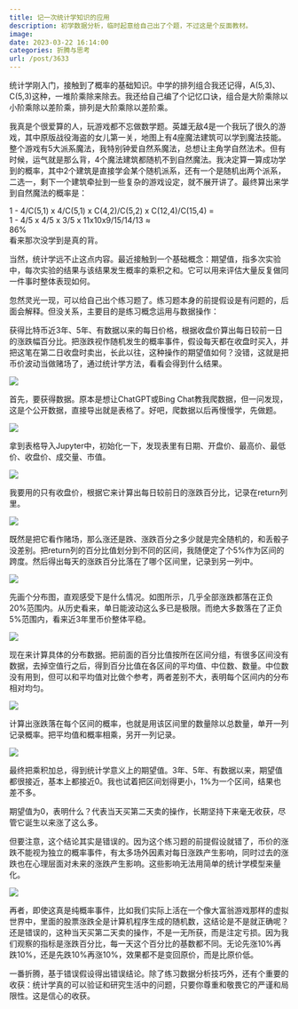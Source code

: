 ```yaml
---
title: 记一次统计学知识的应用
description: 初学数据分析，临时起意给自己出了个题，不过这是个反面教材。
image: 
date: 2023-03-22 16:14:00
categories: 折腾与思考
url: /post/3633
---
```


统计学刚入门，接触到了概率的基础知识。中学的排列组合我还记得，A(5,3)、C(5,3)这种，一堆阶乘除来除去。我还给自己编了个记忆口诀，组合是大阶乘除以小阶乘除以差阶乘，排列是大阶乘除以差阶乘。

我真是个很爱算的人，玩游戏都不忘做数学题。英雄无敌4是一个我玩了很久的游戏，其中原版战役海盗的女儿第一关，地图上有4座魔法建筑可以学到魔法技能。整个游戏有5大派系魔法，我特别钟爱自然系魔法，总想让主角学自然法术。但有时候，运气就是那么背，4个魔法建筑都随机不到自然魔法。我决定算一算成功学到的概率，其中2个建筑是直接学会某个随机派系，还有一个是随机出两个派系，二选一，剩下一个建筑牵扯到一些复杂的游戏设定，就不展开讲了。最终算出来学到自然魔法的概率是：

1 - 4/C(5,1) x 4/C(5,1) x C(4,2)/C(5,2) x C(12,4)/C(15,4) =  
1 - 4/5 x 4/5 x 3/5 x 11x10x9/15/14/13 ≈  
86%  
看来那次没学到是真的背。

当然，统计学远不止这点内容。最近接触到一个基础概念：期望值，指多次实验中，每次实验的结果与该结果发生概率的乘积之和。它可以用来评估大量反复做同一件事时整体表现如何。

忽然灵光一现，可以给自己出个练习题了。练习题本身的前提假设是有问题的，后面会解释。但没关系，主要目的是练习概念运用与数据操作：

获得比特币近3年、5年、有数据以来的每日价格，根据收盘价算出每日较前一日的涨跌幅百分比。把涨跌视作随机发生的概率事件，假设每天都在收盘时买入，并把这笔在第二日收盘时卖出，长此以往，这种操作的期望值如何？没错，这就是把币价波动当做赌场了，通过统计学方法，看看会得到什么结果。

![](https://storageapi.fleek.co/0a3a8890-e65e-47ce-93d7-0442b9209d38-bucket/blog/posts/2023-03/Snipaste_2023-03-22_16-01-39.jpg)

首先，要获得数据。原本是想让ChatGPT或Bing Chat教我爬数据，但一问发现，这是个公开数据，直接导出就是表格了。好吧，爬数据以后再慢慢学，先做题。

![](https://storageapi.fleek.co/0a3a8890-e65e-47ce-93d7-0442b9209d38-bucket/blog/posts/2023-03/Snipaste_2023-03-22_15-55-06.jpg)

拿到表格导入Jupyter中，初始化一下，发现表里有日期、开盘价、最高价、最低价、收盘价、成交量、市值。

![](https://storageapi.fleek.co/0a3a8890-e65e-47ce-93d7-0442b9209d38-bucket/blog/posts/2023-03/Snipaste_2023-03-22_15-55-27.jpg)

我要用的只有收盘价，根据它来计算出每日较前日的涨跌百分比，记录在return列里。

![](https://storageapi.fleek.co/0a3a8890-e65e-47ce-93d7-0442b9209d38-bucket/blog/posts/2023-03/Snipaste_2023-03-22_15-55-48.jpg)

既然是把它看作赌场，那么涨还是跌、涨跌百分之多少就是完全随机的，和丢骰子没差别。把return列的百分比值划分到不同的区间，我随便定了个5%作为区间的跨度。然后得出每天的涨跌百分比落在了哪个区间里，记录到另一列中。

![](https://storageapi.fleek.co/0a3a8890-e65e-47ce-93d7-0442b9209d38-bucket/blog/posts/2023-03/Snipaste_2023-03-22_15-56-06.jpg)

先画个分布图，直观感受下是什么情况。如图所示，几乎全部涨跌都落在正负20%范围内。从历史看来，单日能波动这么多已是极限。而绝大多数落在了正负5%范围内，看来近3年里币价整体平稳。

![](https://storageapi.fleek.co/0a3a8890-e65e-47ce-93d7-0442b9209d38-bucket/blog/posts/2023-03/Snipaste_2023-03-22_15-56-18.jpg)

现在来计算具体的分布数据。把前面的百分比值按所在区间分组，有很多区间没有数据，去掉空值行之后，得到百分比值在各区间的平均值、中位数、数量。中位数没有用到，但可以和平均值对比做个参考，两者差别不大，表明每个区间内的分布相对均匀。

![](https://storageapi.fleek.co/0a3a8890-e65e-47ce-93d7-0442b9209d38-bucket/blog/posts/2023-03/Snipaste_2023-03-22_15-56-29.jpg)

计算出涨跌落在每个区间的概率，也就是用该区间里的数量除以总数量，单开一列记录概率。把平均值和概率相乘，另开一列记录。

![](https://storageapi.fleek.co/0a3a8890-e65e-47ce-93d7-0442b9209d38-bucket/blog/posts/2023-03/Snipaste_2023-03-22_15-56-40.jpg)

最终把乘积加总，得到统计学意义上的期望值。3年、5年、有数据以来，期望值都很接近，基本上都接近0。我也试着把区间划得更小，1%为一个区间，结果也差不多。

期望值为0，表明什么？代表当天买第二天卖的操作，长期坚持下来毫无收获，尽管它诞生以来涨了这么多。

但要注意，这个结论其实是错误的。因为这个练习题的前提假设就错了，币价的涨跌不能视为独立的概率事件，有太多场外因素对每日涨跌产生影响，同时过去的涨跌也在心理层面对未来的涨跌产生影响。这些影响无法用简单的统计学模型来量化。

![](https://storageapi.fleek.co/0a3a8890-e65e-47ce-93d7-0442b9209d38-bucket/blog/posts/2023-03/R.jpg)

再者，即使这真是纯概率事件，比如我们实际上活在一个像大富翁游戏那样的虚拟世界中，里面的股票涨跌全是计算机程序生成的随机数，这结论是不是就正确呢？还是错误的，这种当天买第二天卖的操作，不是一无所获，而是注定亏损。因为我们观察的指标是涨跌百分比，每一天这个百分比的基数都不同。无论先涨10%再跌10%，还是先跌10%再涨10%，效果都不是变回原价，而是比原价低。

一番折腾，基于错误假设得出错误结论。除了练习数据分析技巧外，还有个重要的收获：统计学真的可以验证和研究生活中的问题，只要你尊重和敬畏它的严谨和局限性。这是信心的收获。
